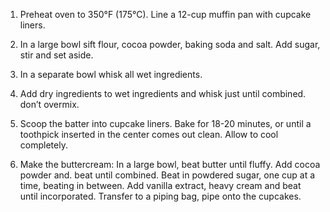 1. Preheat oven to 350°F (175°C). Line a 12-cup muffin pan with cupcake liners.

2. In a large bowl sift flour, cocoa powder, baking soda and salt. Add sugar, stir and set aside.

3. In a separate bowl whisk all wet ingredients.

4. Add dry ingredients to wet ingredients and whisk just until combined. don’t overmix.

5. Scoop the batter into cupcake liners. Bake for 18-20 minutes, or until a toothpick inserted in the center comes out clean. Allow to cool completely.

6. Make the buttercream: In a large bowl, beat butter until fluffy. Add cocoa powder and. beat until combined. Beat in powdered sugar, one cup at a time, beating in between. Add vanilla extract, heavy cream and beat until incorporated. Transfer to a piping bag, pipe onto the cupcakes.

